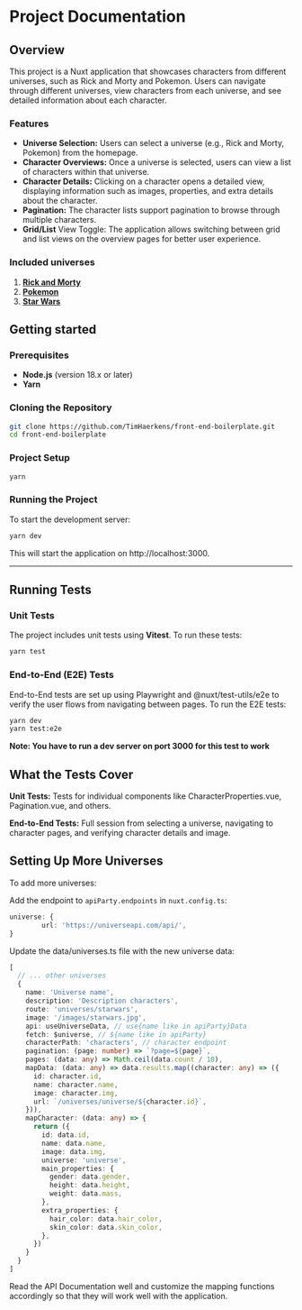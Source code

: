 # Project Documentation

## Overview

This project is a Nuxt application that showcases characters from different universes, such as Rick and Morty and Pokemon. Users can navigate through different universes, view characters from each universe, and see detailed information about each character.

### Features

- **Universe Selection:** Users can select a universe (e.g., Rick and Morty, Pokemon) from the homepage.
- **Character Overviews:** Once a universe is selected, users can view a list of characters within that universe.
- **Character Details:** Clicking on a character opens a detailed view, displaying information such as images, properties, and extra details about the character.
- **Pagination:** The character lists support pagination to browse through multiple characters.
- **Grid/List** View Toggle: The application allows switching between grid and list views on the overview pages for better user experience.

### Included universes

1. [**Rick and Morty**](https://rickandmortyapi.com/documentation)
2. [**Pokemon**](https://pokeapi.co/docs/v2)
3. [**Star Wars**](https://swapi.dev/documentation)

## Getting started

### Prerequisites

- **Node.js** (version 18.x or later)
- **Yarn**

### Cloning the Repository

```bash
git clone https://github.com/TimHaerkens/front-end-boilerplate.git
cd front-end-boilerplate
```

### Project Setup

```bash
yarn
```

### Running the Project

To start the development server:

```bash
yarn dev
```

This will start the application on http://localhost:3000.

---

## Running Tests

### Unit Tests

The project includes unit tests using **Vitest**. To run these tests:

```bash
yarn test
```

### End-to-End (E2E) Tests

End-to-End tests are set up using Playwright and @nuxt/test-utils/e2e to verify the user flows from navigating between pages. To run the E2E tests:

```bash
yarn dev
yarn test:e2e
```

**Note: You have to run a dev server on port 3000 for this test to work**

## What the Tests Cover

**Unit Tests:** Tests for individual components like CharacterProperties.vue, Pagination.vue, and others.

**End-to-End Tests:** Full session from selecting a universe, navigating to character pages, and verifying character details and image.

## Setting Up More Universes

To add more universes:

Add the endpoint to `apiParty.endpoints` in `nuxt.config.ts`:

```ts
universe: {
        url: 'https://universeapi.com/api/',
}
```

Update the data/universes.ts file with the new universe data:

```ts
[
  // ... other universes
  {
    name: 'Universe name',
    description: 'Description characters',
    route: 'universes/starwars',
    image: '/images/starwars.jpg',
    api: useUniverseData, // use{name like in apiParty}Data
    fetch: $universe, // ${name like in apiParty}
    characterPath: 'characters', // character endpoint
    pagination: (page: number) => `?page=${page}`,
    pages: (data: any) => Math.ceil(data.count / 10),
    mapData: (data: any) => data.results.map((character: any) => ({
      id: character.id,
      name: character.name,
      image: character.img,
      url: `/universes/universe/${character.id}`,
    })),
    mapCharacter: (data: any) => {
      return ({
        id: data.id,
        name: data.name,
        image: data.img,
        universe: 'universe',
        main_properties: {
          gender: data.gender,
          height: data.height,
          weight: data.mass,
        },
        extra_properties: {
          hair_color: data.hair_color,
          skin_color: data.skin_color,
        },
      })
    }
  }
]
```

Read the API Documentation well and customize the mapping functions accordingly so that they will work well with the application.
